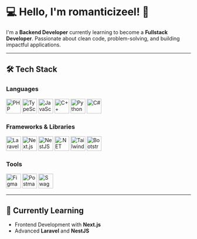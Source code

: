 # 💻 Hello, I'm romanticizeel! 👋

I'm a **Backend Developer** currently learning to become a **Fullstack Developer**. Passionate about clean code, problem-solving, and building impactful applications.

---

## 🛠️ Tech Stack

### **Languages**  
<p>
  <img src="https://cdn.jsdelivr.net/gh/devicons/devicon/icons/php/php-original.svg" alt="PHP" width="40" height="40"/>
  <img src="https://cdn.jsdelivr.net/gh/devicons/devicon/icons/typescript/typescript-original.svg" alt="TypeScript" width="40" height="40"/>
  <img src="https://cdn.jsdelivr.net/gh/devicons/devicon/icons/javascript/javascript-original.svg" alt="JavaScript" width="40" height="40"/>
  <img src="https://cdn.jsdelivr.net/gh/devicons/devicon/icons/cplusplus/cplusplus-original.svg" alt="C++" width="40" height="40"/>
  <img src="https://cdn.jsdelivr.net/gh/devicons/devicon/icons/python/python-original.svg" alt="Python" width="40" height="40"/>
  <img src="https://cdn.jsdelivr.net/gh/devicons/devicon/icons/csharp/csharp-original.svg" alt="C#" width="40" height="40"/>
</p>

### **Frameworks & Libraries**  
<p>
  <img src="https://cdn.jsdelivr.net/gh/devicons/devicon@latest/icons/laravel/laravel-original-wordmark.svg" alt="Laravel" width="40" height="40"/>
  <img src="https://cdn.jsdelivr.net/gh/devicons/devicon/icons/nextjs/nextjs-original.svg" alt="Next.js" width="40" height="40"/>
  <img src="https://cdn.jsdelivr.net/gh/devicons/devicon@latest/icons/nestjs/nestjs-original-wordmark.svg" alt="NestJS" width="40" height="40"/>
  <img src="https://cdn.jsdelivr.net/gh/devicons/devicon@latest/icons/dot-net/dot-net-original-wordmark.svg" alt=".NET" width="40" height="40"/>
  <img src="https://cdn.jsdelivr.net/gh/devicons/devicon@latest/icons/tailwindcss/tailwindcss-original-wordmark.svg" alt="Tailwind CSS" width="40" height="40"/>
  <img src="https://cdn.jsdelivr.net/gh/devicons/devicon@latest/icons/bootstrap/bootstrap-original.svg" alt="Bootstrap" width="40" height="40"/>
</p>

### **Tools**  
<p>
  <img src="https://cdn.jsdelivr.net/gh/devicons/devicon@latest/icons/figma/figma-original.svg" alt="Figma" width="40" height="40"/>
  <img src="https://cdn.jsdelivr.net/gh/devicons/devicon@latest/icons/postman/postman-original.svg" alt="Postman" width="40" height="40"/>
  <img src="https://cdn.jsdelivr.net/gh/devicons/devicon@latest/icons/swagger/swagger-original.svg" alt="Swagger UI" width="40" height="40"/>
</p>

---

## 🌱 Currently Learning  
- Frontend Development with **Next.js**  
- Advanced **Laravel** and **NestJS**
